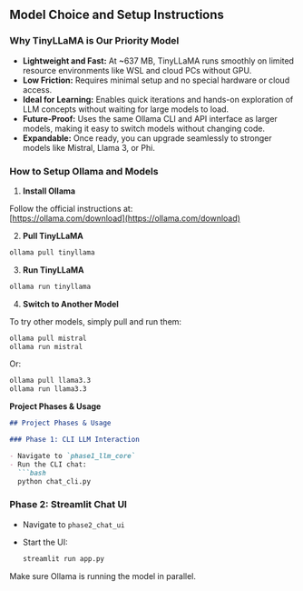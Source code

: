 ## Model Choice and Setup Instructions

### Why TinyLLaMA is Our Priority Model

- **Lightweight and Fast:** At ~637 MB, TinyLLaMA runs smoothly on limited resource environments like WSL and cloud PCs without GPU.
- **Low Friction:** Requires minimal setup and no special hardware or cloud access.
- **Ideal for Learning:** Enables quick iterations and hands-on exploration of LLM concepts without waiting for large models to load.
- **Future-Proof:** Uses the same Ollama CLI and API interface as larger models, making it easy to switch models without changing code.
- **Expandable:** Once ready, you can upgrade seamlessly to stronger models like Mistral, Llama 3, or Phi.

### How to Setup Ollama and Models

1. **Install Ollama**

Follow the official instructions at:  
[https://ollama.com/download](https://ollama.com/download)

2. **Pull TinyLLaMA**

```bash
ollama pull tinyllama
````

3. **Run TinyLLaMA**

```bash
ollama run tinyllama
```

4. **Switch to Another Model**

To try other models, simply pull and run them:

```bash
ollama pull mistral
ollama run mistral
```

Or:

```bash
ollama pull llama3.3
ollama run llama3.3
```

**Project Phases & Usage**

````md
## Project Phases & Usage

### Phase 1: CLI LLM Interaction

- Navigate to `phase1_llm_core`
- Run the CLI chat:
  ```bash
  python chat_cli.py
````

### Phase 2: Streamlit Chat UI

* Navigate to `phase2_chat_ui`
* Start the UI:

  ```bash
  streamlit run app.py
  ```

Make sure Ollama is running the model in parallel.
